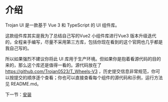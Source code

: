 # 介绍

Trojan UI 是一款基于 Vue 3 和 TypeScript 的 UI 组件库。

这款组件库其实是我为了总结自己写的Vue2 小组件库进行Vue3 版本升级迭代的，全程亲手编写，尽量不采用第三方库，包括你现在看到的这个官网也几乎都是我自己写的。

所以如果强烈不建议你将此 UI 库用于生产环境。但如果你是抱着看源代码的目的来的，那么这个库还是值得一看的。源代码放在了 https://github.com/Trojan0523/T_Wheels-V3 ，历史提交信息非常规范，你可以按提交的顺序逐个查看；你也可以直接查看每个组件的源代码和示例，运行方法见 README.md。

下一节：[安装](#/doc/install)